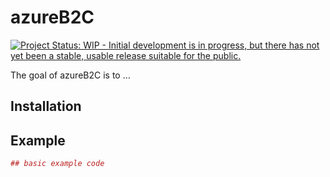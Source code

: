 
<!-- README.md is generated from README.Rmd. Please edit that file -->

# azureB2C

<!-- badges: start -->

[![Project Status: WIP - Initial development is in progress, but there
has not yet been a stable, usable release suitable for the
public.](https://www.repostatus.org/badges/latest/wip.svg)](https://www.repostatus.org/#wip)
<!-- badges: end -->

The goal of azureB2C is to …

## Installation

## Example

``` r
## basic example code
```
